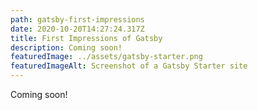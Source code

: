 ```yaml
---
path: gatsby-first-impressions
date: 2020-10-20T14:27:24.317Z
title: First Impressions of Gatsby
description: Coming soon!
featuredImage: ../assets/gatsby-starter.png
featuredImageAlt: Screenshot of a Gatsby Starter site
---
```

Coming soon!